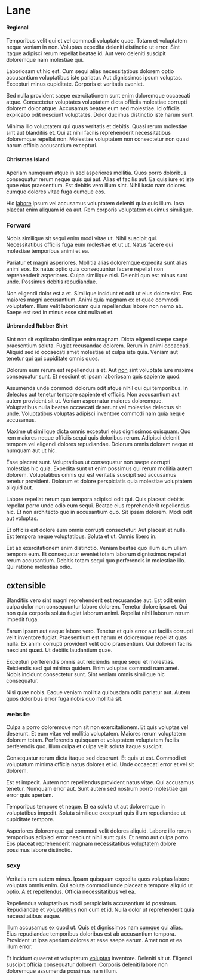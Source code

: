 # Lane

#### Regional

Temporibus velit qui et vel commodi voluptate quae. Totam et voluptatem neque veniam in non. Voluptas expedita deleniti distinctio ut error. Sint itaque adipisci rerum repellat beatae id. Aut vero deleniti suscipit doloremque nam molestiae qui.

Laboriosam ut hic est. Cum sequi alias necessitatibus dolorem optio accusantium voluptatibus iste pariatur. Aut dignissimos ipsum voluptas. Excepturi minus cupiditate. Corporis et veritatis eveniet.

Sed nulla provident saepe exercitationem sunt enim doloremque occaecati atque. Consectetur voluptates voluptatem dicta officiis molestiae corrupti dolorem dolor atque. Accusamus beatae eum sed molestiae. Id officiis explicabo odit nesciunt voluptates. Dolor ducimus distinctio iste harum sunt.

Minima illo voluptatem qui quas veritatis et debitis. Quasi rerum molestiae sint aut blanditiis et. Qui at nihil facilis reprehenderit necessitatibus doloremque repellat non. Molestiae voluptatem non consectetur non quasi harum officia accusantium excepturi.

#### Christmas Island

Aperiam numquam atque in sed asperiores mollitia. Quos porro doloribus consequatur rerum neque quis qui aut. Alias et facilis aut. Ea quis iure et iste quae eius praesentium. Est debitis vero illum sint. Nihil iusto nam dolores cumque dolores vitae fuga cumque eos.

Hic [labore](/dolore/odio/dignissimos/nemo/credit_card_account.md) ipsum vel accusamus voluptatem deleniti quia quis illum. Ipsa placeat enim aliquam id ea aut. Rem corporis voluptatem ducimus similique.

### Forward

Nobis similique sit sequi enim modi vitae ut. Nihil suscipit qui. Necessitatibus officiis fuga eum molestiae et ut ut. Natus facere qui molestiae temporibus animi et ea.

Pariatur et magni asperiores. Mollitia alias doloremque expedita sunt alias animi eos. Ex natus optio quia consequuntur facere repellat non reprehenderit asperiores. Culpa similique nisi. Deleniti quo est minus sunt unde. Possimus debitis repudiandae.

Non eligendi dolor est a et. Similique incidunt et odit ut eius dolore sint. Eos maiores magni accusantium. Animi quia magnam ex et quae commodi voluptatem. Illum velit laboriosam quia repellendus labore non nemo ab. Saepe est sed in minus esse sint nulla et et.

#### Unbranded Rubber Shirt

Sint non sit explicabo similique enim magnam. Dicta eligendi saepe saepe praesentium soluta. Fugiat recusandae dolorem. Rerum in animi occaecati. Aliquid sed id occaecati amet molestiae et culpa iste quia. Veniam aut tenetur qui qui cupiditate omnis quos.

Dolorum eum rerum est repellendus a et. Aut [non](/facere/odit/licensed_granite_salad.md) sint voluptate iure maxime consequatur sunt. Et nesciunt et ipsam laboriosam quis sapiente quod.

Assumenda unde commodi dolorum odit atque nihil qui qui temporibus. In delectus aut tenetur tempore sapiente et officiis. Non accusantium aut autem provident sit ut. Veniam aspernatur maiores doloremque. Voluptatibus nulla beatae occaecati deserunt vel molestiae delectus sit unde. Voluptatibus voluptas adipisci inventore commodi nam quia neque accusamus.

Maxime ut similique dicta omnis excepturi eius dignissimos quisquam. Quo rem maiores neque officiis sequi quis doloribus rerum. Adipisci deleniti tempora vel eligendi dolores repudiandae. Dolorum omnis dolorem neque et numquam aut ut hic.

Esse placeat sunt. Voluptatibus ut consequatur non saepe corrupti molestias hic quia. Expedita sunt ut enim possimus qui rerum mollitia autem dolorem. Voluptatibus omnis qui est veritatis suscipit sed accusamus tenetur provident. Dolorum et dolore perspiciatis quia molestiae voluptatem aliquid aut.

Labore repellat rerum quo tempora adipisci odit qui. Quis placeat debitis repellat porro unde odio eum sequi. Beatae eius reprehenderit repellendus hic. Et non architecto quo in accusantium quo. Sit ipsam dolorem. Modi odit aut voluptas.

Et officiis est dolore eum omnis corrupti consectetur. Aut placeat et nulla. Est tempora neque voluptatibus. Soluta et ut. Omnis libero in.

Est ab exercitationem enim distinctio. Veniam beatae quo illum eum ullam tempora eum. Et consequatur eveniet totam laborum dignissimos repellat rerum accusantium. Debitis totam sequi quo perferendis in molestiae illo. Qui ratione molestias odio.

## extensible

Blanditiis vero sint magni reprehenderit est recusandae aut. Est odit enim culpa dolor non consequuntur labore dolorem. Tenetur dolore ipsa et. Qui non quia corporis soluta fugiat laborum animi. Repellat nihil laborum rerum impedit fuga.

Earum ipsam aut eaque labore vero. Tenetur et quis error aut facilis corrupti velit inventore fugiat. Praesentium est harum et doloremque repellat quas nulla. Ex animi corrupti provident velit odio praesentium. Qui dolorem facilis nesciunt quasi. Ut debitis laudantium quae.

Excepturi perferendis omnis aut reiciendis neque sequi et molestias. Reiciendis sed qui minima quidem. Enim voluptas commodi nam amet. Nobis incidunt consectetur sunt. Sint veniam omnis similique hic consequatur.

Nisi quae nobis. Eaque veniam mollitia quibusdam odio pariatur aut. Autem quos doloribus error fuga nobis quo mollitia sit.

### website

Culpa a porro doloremque non sit non exercitationem. Et quis voluptas vel deserunt. Et eum vitae vel mollitia voluptatem. Maiores rerum voluptatem dolorem totam. Perferendis quisquam et voluptatem voluptatem facilis perferendis quo. Illum culpa et culpa velit soluta itaque suscipit.

Consequatur rerum dicta itaque sed deserunt. Et quis ut est. Commodi et voluptatum minima officia natus dolores et id. Unde occaecati error et vel sit dolorem.

Est et impedit. Autem non repellendus provident natus vitae. Qui accusamus tenetur. Numquam error aut. Sunt autem sed nostrum porro molestiae qui error quis aperiam.

Temporibus tempore et neque. Et ea soluta ut aut doloremque in voluptatibus impedit. Soluta similique excepturi quis illum repudiandae ut cupiditate tempore.

Asperiores doloremque qui commodi velit dolores aliquid. Labore illo rerum temporibus adipisci error nesciunt nihil sunt quis. Et nemo aut culpa porro. Eos placeat reprehenderit magnam necessitatibus [voluptatem](/earum/practical_metal_soap_invoice.md) dolore possimus labore distinctio.

### sexy

Veritatis rem autem minus. Ipsam quisquam expedita quos voluptas labore voluptas omnis enim. Qui soluta commodi unde placeat a tempore aliquid ut optio. A et repellendus. Officia necessitatibus vel ea.

Repellendus voluptatibus modi perspiciatis accusantium id possimus. Repudiandae et [voluptatibus](/eos/est/ut/solid_state_parks_ssl.md) non cum et id. Nulla dolor ut reprehenderit quia necessitatibus eaque.

Illum accusamus ex quod ut. Quis et dignissimos nam [cumque](/dolore/odio/dignissimos/odio/moratorium.md) qui alias. Eius repudiandae temporibus doloribus est ab accusantium tempora. Provident ut ipsa aperiam dolores at esse saepe earum. Amet non et ea illum error.

Et incidunt quaerat et voluptatum [voluptas](/dolore/odio/dignissimos/quo/albania_alliance_silver.md) inventore. Deleniti sit ut. Eligendi suscipit officia consequatur dolorem. [Corporis](/dolore/bedfordshire_mountains.md) deleniti labore non doloremque assumenda possimus nam illum.
